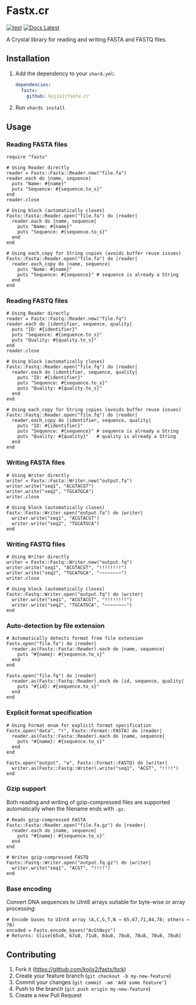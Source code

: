 # Fastx.cr

[![test](https://github.com/kojix2/fastx.cr/actions/workflows/ci.yml/badge.svg)](https://github.com/kojix2/fastx.cr/actions/workflows/ci.yml)
[![Docs Latest](https://img.shields.io/badge/docs-latest-blue.svg)](https://kojix2.github.io/fastx.cr/)

A Crystal library for reading and writing FASTA and FASTQ files.

## Installation

1. Add the dependency to your `shard.yml`:

   ```yaml
   dependencies:
     fastx:
       github: kojix2/fastx.cr
   ```

2. Run `shards install`

## Usage

### Reading FASTA files

```crystal
require "fastx"

# Using Reader directly
reader = Fastx::Fasta::Reader.new("file.fa")
reader.each do |name, sequence|
  puts "Name: #{name}"
  puts "Sequence: #{sequence.to_s}"
end
reader.close

# Using block (automatically closes)
Fastx::Fasta::Reader.open("file.fa") do |reader|
  reader.each do |name, sequence|
    puts "Name: #{name}"
    puts "Sequence: #{sequence.to_s}"
  end
end

# Using each_copy for String copies (avoids buffer reuse issues)
Fastx::Fasta::Reader.open("file.fa") do |reader|
  reader.each_copy do |name, sequence|
    puts "Name: #{name}"
    puts "Sequence: #{sequence}" # sequence is already a String
  end
end
```

### Reading FASTQ files

```crystal
# Using Reader directly
reader = Fastx::Fastq::Reader.new("file.fq")
reader.each do |identifier, sequence, quality|
  puts "ID: #{identifier}"
  puts "Sequence: #{sequence.to_s}"
  puts "Quality: #{quality.to_s}"
end
reader.close

# Using block (automatically closes)
Fastx::Fastq::Reader.open("file.fq") do |reader|
  reader.each do |identifier, sequence, quality|
    puts "ID: #{identifier}"
    puts "Sequence: #{sequence.to_s}"
    puts "Quality: #{quality.to_s}"
  end
end

# Using each_copy for String copies (avoids buffer reuse issues)
Fastx::Fastq::Reader.open("file.fq") do |reader|
  reader.each_copy do |identifier, sequence, quality|
    puts "ID: #{identifier}"
    puts "Sequence: #{sequence}" # sequence is already a String
    puts "Quality: #{quality}"   # quality is already a String
  end
end
```

### Writing FASTA files

```crystal
# Using Writer directly
writer = Fastx::Fasta::Writer.new("output.fa")
writer.write("seq1", "ACGTACGT")
writer.write("seq2", "TGCATGCA")
writer.close

# Using block (automatically closes)
Fastx::Fasta::Writer.open("output.fa") do |writer|
  writer.write("seq1", "ACGTACGT")
  writer.write("seq2", "TGCATGCA")
end
```

### Writing FASTQ files

```crystal
# Using Writer directly
writer = Fastx::Fastq::Writer.new("output.fq")
writer.write("seq1", "ACGTACGT", "!!!!!!!!")
writer.write("seq2", "TGCATGCA", "~~~~~~~~")
writer.close

# Using block (automatically closes)
Fastx::Fastq::Writer.open("output.fq") do |writer|
  writer.write("seq1", "ACGTACGT", "!!!!!!!!")
  writer.write("seq2", "TGCATGCA", "~~~~~~~~")
end
```

### Auto-detection by file extension

```crystal
# Automatically detects format from file extension
Fastx.open("file.fa") do |reader|
  reader.as(Fastx::Fasta::Reader).each do |name, sequence|
    puts "#{name}: #{sequence.to_s}"
  end
end

Fastx.open("file.fq") do |reader|
  reader.as(Fastx::Fastq::Reader).each do |id, sequence, quality|
    puts "#{id}: #{sequence.to_s}"
  end
end
```

### Explicit format specification

```crystal
# Using Format enum for explicit format specification
Fastx.open("data", "r", Fastx::Format::FASTA) do |reader|
  reader.as(Fastx::Fasta::Reader).each do |name, sequence|
    puts "#{name}: #{sequence.to_s}"
  end
end

Fastx.open("output", "w", Fastx::Format::FASTQ) do |writer|
  writer.as(Fastx::Fastq::Writer).write("seq1", "ACGT", "!!!!")
end
```

### Gzip support

Both reading and writing of gzip-compressed files are supported automatically when the filename ends with `.gz`.

```crystal
# Reads gzip-compressed FASTA
Fastx::Fasta::Reader.open("file.fa.gz") do |reader|
  reader.each do |name, sequence|
    puts "#{name}: #{sequence.to_s}"
  end
end

# Writes gzip-compressed FASTQ
Fastx::Fastq::Writer.open("output.fq.gz") do |writer|
  writer.write("seq1", "ACGT", "!!!!")
end
```

### Base encoding

Convert DNA sequences to UInt8 arrays suitable for byte-wise or array processing:

```crystal
# Encode bases to UInt8 array (A,C,G,T,N → 65,67,71,84,78; others → 78)
encoded = Fastx.encode_bases("AcGtNxyz")
# Returns: Slice[65u8, 67u8, 71u8, 84u8, 78u8, 78u8, 78u8, 78u8]
```

## Contributing

1. Fork it (<https://github.com/kojix2/fastx/fork>)
2. Create your feature branch (`git checkout -b my-new-feature`)
3. Commit your changes (`git commit -am 'Add some feature'`)
4. Push to the branch (`git push origin my-new-feature`)
5. Create a new Pull Request
